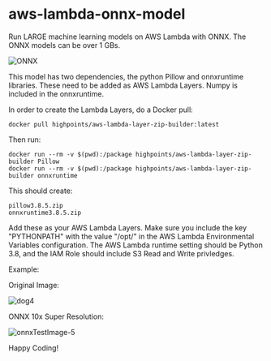 # aws-lambda-onnx-model

Run LARGE machine learning models on AWS Lambda with ONNX. The ONNX models can be over 1 GBs.

![ONNX](https://user-images.githubusercontent.com/5720767/154100057-06d25a00-cfd5-40a6-b4c4-a303bbcaf5d7.jpg)



This model has two dependencies, the python Pillow and onnxruntime libraries. These need to be added as AWS Lambda Layers. Numpy is included in the onnxruntime. 

In order to create the Lambda Layers, do a Docker pull:


    docker pull highpoints/aws-lambda-layer-zip-builder:latest  



Then run:



    docker run --rm -v $(pwd):/package highpoints/aws-lambda-layer-zip-builder Pillow  
    docker run --rm -v $(pwd):/package highpoints/aws-lambda-layer-zip-builder onnxruntime 


This should create:



    pillow3.8.5.zip  
    onnxruntime3.8.5.zip

Add these as your AWS Lambda Layers. Make sure you include the key "PYTHONPATH" with the value "/opt/" in the AWS Lambda Environmental Variables configuration. The AWS Lambda runtime setting should be Python 3.8, and the IAM Role should include S3 Read and Write privledges.

Example:

Original Image:

![dog4](https://user-images.githubusercontent.com/5720767/154103872-faee83f5-94d0-4576-9dd2-203aeb2b5e87.jpg)

ONNX 10x Super Resolution:

![onnxTestImage-5](https://user-images.githubusercontent.com/5720767/154103976-c861a1eb-6f44-4936-8e20-e1857ada9f42.jpg)


Happy Coding!
